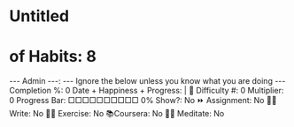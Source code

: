 # Untitled

# of Habits: 8
--- Admin ---: --- Ignore the below unless you know what you are doing ---
Completion %: 0
Date + Happiness + Progress:  | 🚨
Difficulty #: 0
Multiplier: 0
Progress Bar: □□□□□□□□□□ 0%
Show?: No
⏩ Assignment: No
✍🏻 Write: No
💪🏼 Exercise: No
📚Coursera: No
🧘‍♂️ Meditate: No